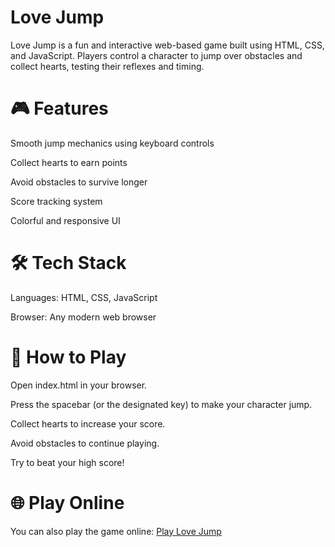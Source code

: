 # Love Jump

Love Jump is a fun and interactive web-based game built using HTML, CSS, and JavaScript. Players control a character to jump over obstacles and collect hearts, testing their reflexes and timing.

# 🎮 Features

Smooth jump mechanics using keyboard controls

Collect hearts to earn points

Avoid obstacles to survive longer

Score tracking system

Colorful and responsive UI

# 🛠 Tech Stack

Languages: HTML, CSS, JavaScript

Browser: Any modern web browser

# 🚀 How to Play

Open index.html in your browser.

Press the spacebar (or the designated key) to make your character jump.

Collect hearts to increase your score.

Avoid obstacles to continue playing.

Try to beat your high score!


# 🌐 Play Online

You can also play the game online:
[Play Love Jump](https://anushkaraks.github.io/Love-Jump-/)
